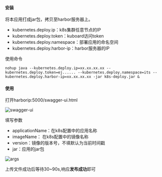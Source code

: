 #### 安装

将本应用打成jar包，拷贝至harbor服务器上。

- kubernetes.deploy.ip：k8s集群任意节点的IP
- kubernetes.deploy.token：kuboard访问token
- kubernetes.deploy.namespace：部署应用的命名空间
- kubernetes.deploy.harbor-ip：harbor服务器的IP

使用命令 

`
nohup java --kubernetes.deploy.ip=xx.xx.xx.xx --kubernetes.deploy.token=ej...... --kubernetes.deploy.namespace=its --kubernetes.deploy.harbor-ip=xx.xx.xx.xx -jar k8s-deploy.jar &
`

#### 使用

打开harborip:5000/swagger-ui.html

![swagger-ui](http://172.20.41.234/huangjun/k8s-app-deploy/raw/master/doc/swagger-ui.png)

填写参数

- applicationName：在k8s配置中的应用名称
- imageName： 在k8s配置中的镜像名称
- version：镜像的版本号，不填默认为当前时间戳
- jar：应用的jar包

![args](http://172.20.41.234/huangjun/k8s-app-deploy/raw/master/doc/args.png)

上传文件成功后等待30~90s,响应**发布成功**即可